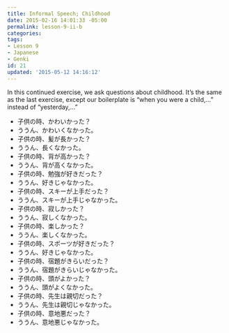 ```yaml
---
title: Informal Speech; Childhood
date: 2015-02-16 14:01:33 -05:00
permalink: lesson-9-ii-b
categories:
tags:
- Lesson 9
- Japanese
- Genki
id: 21
updated: '2015-05-12 14:16:12'
---
```


In this continued exercise, we ask questions about childhood. It’s the same as the last exercise, except our boilerplate is “when you were a child,…” instead of “yesterday,…”

- 子供の時、かわいかった？
 - ううん、かわいくなかった。
- 子供の時、髪が長かった？
 - ううん、長くなかった。
- 子供の時、背が高かった？
 - ううん、背が高くなかった。
- 子供の時、勉強が好きだった？
 - ううん、好きじゃなかった。
- 子供の時、スキーが上手だった？
 - ううん、スキーが上手じゃなかった。
- 子供の時、寂しかった？
 - ううん、寂しくなかった。
- 子供の時、楽しかった？
 - ううん、楽しくなかった。
- 子供の時、スポーツが好きだった？
 - ううん、好きじゃなかった。
- 子供の時、宿題がきらいだった？
 - ううん、宿題がきらいじゃなかった。
- 子供の時、頭がよかった？
 - ううん、頭がよくなかった。
- 子供の時、先生は親切だった？
 - ううん、先生は親切じゃなかった。
- 子供の時、意地悪だった？
 - ううん、意地悪じゃなかった。
